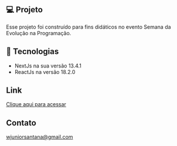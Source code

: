 ## 💻 Projeto

Esse projeto foi construído para fins didáticos no evento Semana da Evolução na Programação.

## 🚀 Tecnologias

- NextJs na sua versão 13.4.1
- ReactJs na versão 18.2.0

## Link
[Clique aqui para acessar](https://dev-steam-seven.vercel.app/)

## Contato

wjuniorsantana@gmail.com
